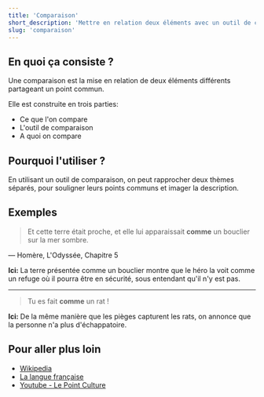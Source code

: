 ```yaml
---
title: 'Comparaison'
short_description: 'Mettre en relation deux éléments avec un outil de comparaison.'
slug: 'comparaison'
---
```


## En quoi ça consiste ?

Une comparaison est la mise en relation de deux éléments différents partageant un point commun.

Elle est construite en trois parties:

- Ce que l'on compare
- L'outil de comparaison
- A quoi on compare

## Pourquoi l'utiliser ?

En utilisant un outil de comparaison, on peut rapprocher deux thèmes séparés, pour souligner leurs points communs et imager la description.

## Exemples

> Et cette terre était proche, et elle lui apparaissait **comme** un bouclier sur la mer sombre.

— Homère, L'Odyssée, Chapitre 5

**Ici:** La terre présentée comme un bouclier montre que le héro la voit comme un refuge où il pourra être en sécurité, sous entendant qu'il n'y est pas.

---

> Tu es fait **comme** un rat !

**Ici:** De la même manière que les pièges capturent les rats, on annonce que la personne n'a plus d'échappatoire.

## Pour aller plus loin

- [Wikipedia](<https://fr.wikipedia.org/wiki/Comparaison_(rh%C3%A9torique)>)
- [La langue française](https://www.lalanguefrancaise.com/linguistique/la-comparaison-figure-de-style)
- [Youtube - Le Point Culture](https://youtu.be/ByDNEsBNf24?t=478)
